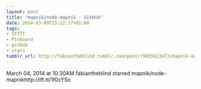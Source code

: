 ```yaml
---
layout: post
title: "mapnik/node-mapnik · GitHub"
date: 2014-03-09T15:22:17+01:00
tags:
- IFTTT
- Pinboard
- github
- stars
tumblr_url: http://fabiantheblind.tumblr.com/post/79055623473/mapnik-node-mapnik-github
---
```

March 04, 2014 at 10:30AM
fabiantheblind starred mapnik/node-mapnikhttp://ift.tt/1f0cYSo
